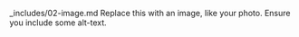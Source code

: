 _includes/02-image.md Replace this with an image, like your photo. Ensure you include some alt-text.
